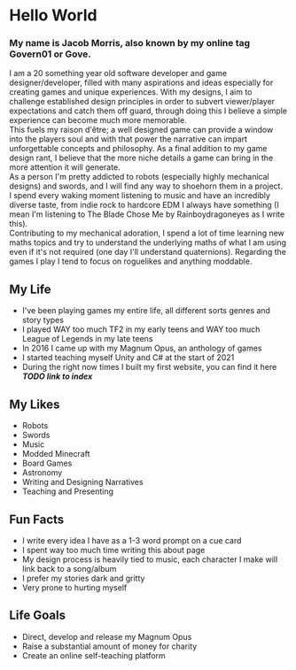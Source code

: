 # Hello World

### My name is Jacob Morris, also known by my online tag Govern01 or Gove.

I am a 20 something year old software developer and game designer/developer, filled with many aspirations and ideas especially for creating games and unique experiences. With my designs, I aim to challenge established design principles in order to subvert viewer/player expectations and catch them off guard, through doing this I believe a simple experience can become much more memorable.  
This fuels my raison d'être; a well designed game can provide a window into the players soul and with that power the narrative can impart unforgettable concepts and philosophy. As a final addition to my game design rant, I believe that the more niche details a game can bring in the more attention it will generate.  
As a person I'm pretty addicted to robots (especially highly mechanical designs) and swords, and I will find any way to shoehorn them in a project.  
I spend every waking moment listening to music and have an incredibly diverse taste, from indie rock to hardcore EDM I always have something (I mean I'm listening to The Blade Chose Me by Rainboydragoneyes as I write this).  
Contributing to my mechanical adoration, I spend a lot of time learning new maths topics and try to understand the underlying maths of what I am using even if it's not required (one day I'll understand quaternions). Regarding the games I play I tend to focus on roguelikes and anything moddable.

## My Life

- I've been playing games my entire life, all different sorts genres and story types
- I played WAY too much TF2 in my early teens and WAY too much League of Legends in my late teens
- In 2016 I came up with my Magnum Opus, an anthology of games
- I started teaching myself Unity and C# at the start of 2021
- During the right now times I built my first website, you can find it here ***TODO link to index***

## My Likes

- Robots
- Swords
- Music
- Modded Minecraft
- Board Games
- Astronomy
- Writing and Designing Narratives
- Teaching and Presenting

## Fun Facts

- I write every idea I have as a 1-3 word prompt on a cue card
- I spent way too much time writing this about page
- My design process is heavily tied to music, each character I make will link back to a song/album
- I prefer my stories dark and gritty
- Very prone to hurting myself

## Life Goals

- Direct, develop and release my Magnum Opus
- Raise a substantial amount of money for charity
- Create an online self-teaching platform
